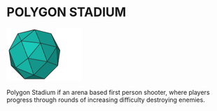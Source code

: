 # POLYGON STADIUM

<img src=./README_images/polygon.png width=172 height=121.5 />

Polygon Stadium if an arena based first person shooter, where players progress through rounds of increasing difficulty destroying enemies.


